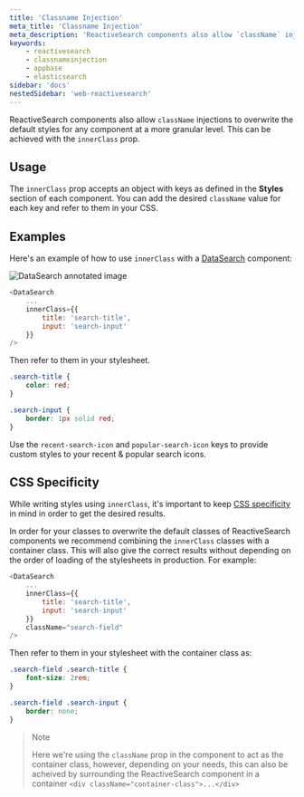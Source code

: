 ```yaml
---
title: 'Classname Injection'
meta_title: 'Classname Injection'
meta_description: 'ReactiveSearch components also allow `className` injections to overwrite the default styles for any component at a more granular level. This can be achieved with the `innerClass` prop.'
keywords:
    - reactivesearch
    - classnameinjection
    - appbase
    - elasticsearch
sidebar: 'docs'
nestedSidebar: 'web-reactivesearch'
---
```


ReactiveSearch components also allow `className` injections to overwrite the default styles for any component at a more granular level. This can be achieved with the `innerClass` prop.

## Usage

The `innerClass` prop accepts an object with keys as defined in the **Styles** section of each component. You can add the desired `className` value for each key and refer to them in your CSS.

## Examples

Here's an example of how to use `innerClass` with a [DataSearch](/docs/reactivesearch/v4/search/datasearch/) component:

![DataSearch annotated image](https://imgur.com/f20AvrZ.png)

```js
<DataSearch
    ...
    innerClass={{
        title: 'search-title',
        input: 'search-input'
    }}
/>
```

Then refer to them in your stylesheet.

```css
.search-title {
	color: red;
}

.search-input {
	border: 1px solid red;
}
```

Use the `recent-search-icon` and `popular-search-icon` keys to provide custom styles to your recent & popular search icons.

## CSS Specificity

While writing styles using `innerClass`, it's important to keep [CSS specificity](https://developer.mozilla.org/en-US/docs/Web/CSS/Specificity) in mind in order to get the desired results.

In order for your classes to overwrite the default classes of ReactiveSearch components we recommend combining the `innerClass` classes with a container class. This will also give the correct results without depending on the order of loading of the stylesheets in production. For example:

```js
<DataSearch
    ...
    innerClass={{
        title: 'search-title',
        input: 'search-input'
    }}
    className="search-field"
/>
```

Then refer to them in your stylesheet with the container class as:

```css
.search-field .search-title {
	font-size: 2rem;
}

.search-field .search-input {
	border: none;
}
```

> Note
>
> Here we're using the `className` prop in the component to act as the container class, however, depending on your needs, this can also be acheived by surrounding the ReactiveSearch component in a container `<div className="container-class">...</div>`

